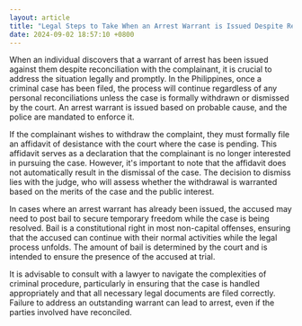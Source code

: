 ```yaml
---
layout: article
title: "Legal Steps to Take When an Arrest Warrant is Issued Despite Reconciliation with the Complainant"
date: 2024-09-02 18:57:10 +0800
---
```


<p>When an individual discovers that a warrant of arrest has been issued against them despite reconciliation with the complainant, it is crucial to address the situation legally and promptly. In the Philippines, once a criminal case has been filed, the process will continue regardless of any personal reconciliations unless the case is formally withdrawn or dismissed by the court. An arrest warrant is issued based on probable cause, and the police are mandated to enforce it.</p><p>If the complainant wishes to withdraw the complaint, they must formally file an affidavit of desistance with the court where the case is pending. This affidavit serves as a declaration that the complainant is no longer interested in pursuing the case. However, it's important to note that the affidavit does not automatically result in the dismissal of the case. The decision to dismiss lies with the judge, who will assess whether the withdrawal is warranted based on the merits of the case and the public interest.</p><p>In cases where an arrest warrant has already been issued, the accused may need to post bail to secure temporary freedom while the case is being resolved. Bail is a constitutional right in most non-capital offenses, ensuring that the accused can continue with their normal activities while the legal process unfolds. The amount of bail is determined by the court and is intended to ensure the presence of the accused at trial.</p><p>It is advisable to consult with a lawyer to navigate the complexities of criminal procedure, particularly in ensuring that the case is handled appropriately and that all necessary legal documents are filed correctly. Failure to address an outstanding warrant can lead to arrest, even if the parties involved have reconciled.</p>